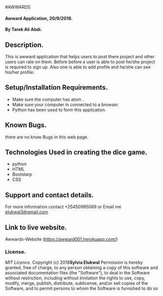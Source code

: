 #AWWARDS

#### Awward Application, 20/9/2018.

#### By **Tarek Ali Abdi.**

## Description.
This is awward application that helps users to post there project and other users can rate on them. Before before a user is able to post he/she project is required to sign up .Also one is able to add profile and he/she can see his/her profile.

## Setup/Installation Requirements.
* Make sure the computer has atom .
* Make sure your computer in connected to a browser.
* Python has been used to form this application.

## Known Bugs.
there are no know Bugs in this web page.

## Technologies Used in creating the dice game.
* python
* HTML
* Bootstarp
* CSS

## Support and contact details.
For more information contact +25450995069 or Email me elukwal3@gmail.com


## Link to live website.
Awwards-Website (https://awward001.herokuapp.com/)


### License.
*MIT Licence.*
Copyright (c) 2018**Sylvia Elukwal**
Permission is hereby granted, free of charge, to any person obtaining a copy of this software and
associated documentation files (the "Software"), to deal in the Software without restriction, including
without limitation the rights to use, copy, modify, merge, publish, distribute, sublicense, and/or sell
copies of the Software, and to permit persons to whom the Software is furnished to do so